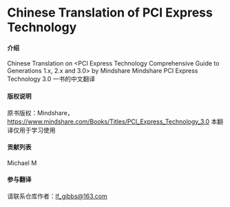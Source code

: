 # Chinese Translation of PCI Express Technology 

#### 介绍
Chinese Translation on <PCI Express Technology Comprehensive Guide to Generations 1.x, 2.x and 3.0> by Mindshare
Mindshare PCI Express Technology 3.0 一书的中文翻译

#### 版权说明
原书版权：Mindshare，https://www.mindshare.com/Books/Titles/PCI_Express_Technology_3.0
本翻译仅用于学习使用

#### 贡献列表
Michael M


#### 参与翻译
请联系仓库作者：lf_gibbs@163.com


